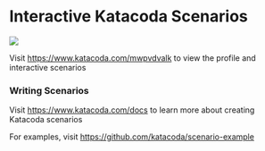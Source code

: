 # Interactive Katacoda Scenarios

[![](http://shields.katacoda.com/katacoda/mwpvdvalk/count.svg)](https://www.katacoda.com/mwpvdvalk "Get your profile on Katacoda.com")

Visit https://www.katacoda.com/mwpvdvalk to view the profile and interactive scenarios

### Writing Scenarios
Visit https://www.katacoda.com/docs to learn more about creating Katacoda scenarios

For examples, visit https://github.com/katacoda/scenario-example
